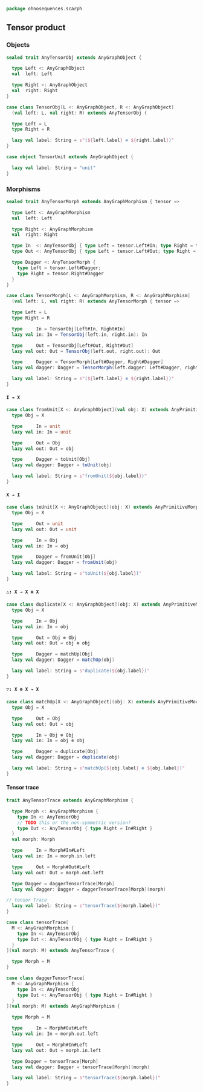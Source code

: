 
```scala
package ohnosequences.scarph
```

## Tensor product
### Objects

```scala
sealed trait AnyTensorObj extends AnyGraphObject {

  type Left <: AnyGraphObject
  val  left: Left

  type Right <: AnyGraphObject
  val  right: Right
}

case class TensorObj[L <: AnyGraphObject, R <: AnyGraphObject]
  (val left: L, val right: R) extends AnyTensorObj {

  type Left = L
  type Right = R

  lazy val label: String = s"(${left.label} ⊗ ${right.label})"
}

case object TensorUnit extends AnyGraphObject {

  lazy val label: String = "unit"
}
```

### Morphisms

```scala
sealed trait AnyTensorMorph extends AnyGraphMorphism { tensor =>

  type Left <: AnyGraphMorphism
  val  left: Left

  type Right <: AnyGraphMorphism
  val  right: Right

  type In  <: AnyTensorObj { type Left = tensor.Left#In; type Right = tensor.Right#In }
  type Out <: AnyTensorObj { type Left = tensor.Left#Out; type Right = tensor.Right#Out }

  type Dagger <: AnyTensorMorph {
    type Left = tensor.Left#Dagger;
    type Right = tensor.Right#Dagger
  }
}

case class TensorMorph[L <: AnyGraphMorphism, R <: AnyGraphMorphism]
  (val left: L, val right: R) extends AnyTensorMorph { tensor =>

  type Left = L
  type Right = R

  type     In = TensorObj[Left#In, Right#In]
  lazy val in: In = TensorObj(left.in, right.in): In

  type     Out = TensorObj[Left#Out, Right#Out]
  lazy val out: Out = TensorObj(left.out, right.out): Out

  type     Dagger = TensorMorph[Left#Dagger, Right#Dagger]
  lazy val dagger: Dagger = TensorMorph(left.dagger: Left#Dagger, right.dagger: Right#Dagger)

  lazy val label: String = s"(${left.label} ⊗ ${right.label})"
}
```

#### `I → X`

```scala
case class fromUnit[X <: AnyGraphObject](val obj: X) extends AnyPrimitiveMorph {
  type Obj = X

  type     In = unit
  lazy val in: In = unit

  type     Out = Obj
  lazy val out: Out = obj

  type     Dagger = toUnit[Obj]
  lazy val dagger: Dagger = toUnit(obj)

  lazy val label: String = s"fromUnit(${obj.label})"
}
```

#### `X → I`

```scala
case class toUnit[X <: AnyGraphObject](obj: X) extends AnyPrimitiveMorph {
  type Obj = X

  type     Out = unit
  lazy val out: Out = unit

  type     In = Obj
  lazy val in: In = obj

  type     Dagger = fromUnit[Obj]
  lazy val dagger: Dagger = fromUnit(obj)

  lazy val label: String = s"toUnit(${obj.label})"
}
```

#### `△: X → X ⊗ X`

```scala
case class duplicate[X <: AnyGraphObject](obj: X) extends AnyPrimitiveMorph {
  type Obj = X

  type     In = Obj
  lazy val in: In = obj

  type     Out = Obj ⊗ Obj
  lazy val out: Out = obj ⊗ obj

  type     Dagger = matchUp[Obj]
  lazy val dagger: Dagger = matchUp(obj)

  lazy val label: String = s"duplicate(${obj.label})"
}
```

#### `▽: X ⊗ X → X`

```scala
case class matchUp[X <: AnyGraphObject](obj: X) extends AnyPrimitiveMorph {
  type Obj = X

  type     Out = Obj
  lazy val out: Out = obj

  type     In = Obj ⊗ Obj
  lazy val in: In = obj ⊗ obj

  type     Dagger = duplicate[Obj]
  lazy val dagger: Dagger = duplicate(obj)

  lazy val label: String = s"matchUp(${obj.label} ⊗ ${obj.label})"
}
```

#### Tensor trace

```scala
trait AnyTensorTrace extends AnyGraphMorphism {

  type Morph <: AnyGraphMorphism {
    type In <: AnyTensorObj
    // TODO this or the non-symmetric version?
    type Out <: AnyTensorObj { type Right = In#Right }
  }
  val morph: Morph

  type     In = Morph#In#Left
  lazy val in: In = morph.in.left

  type     Out = Morph#Out#Left
  lazy val out: Out = morph.out.left

  type Dagger = daggerTensorTrace[Morph]
  lazy val dagger: Dagger = daggerTensorTrace[Morph](morph)

// tensor Trace
  lazy val label: String = s"tensorTrace(${morph.label})"
}

case class tensorTrace[
  M <: AnyGraphMorphism {
    type In <: AnyTensorObj
    type Out <: AnyTensorObj { type Right = In#Right }
  }
](val morph: M) extends AnyTensorTrace {

  type Morph = M
}

case class daggerTensorTrace[
  M <: AnyGraphMorphism {
    type In <: AnyTensorObj
    type Out <: AnyTensorObj { type Right = In#Right }
  }
](val morph: M) extends AnyGraphMorphism {

  type Morph = M

  type     In = Morph#Out#Left
  lazy val in: In = morph.out.left

  type     Out = Morph#In#Left
  lazy val out: Out = morph.in.left

  type Dagger = tensorTrace[Morph]
  lazy val dagger: Dagger = tensorTrace[Morph](morph)

  lazy val label: String = s"tensorTrace(${morph.label})"
}

```




[test/scala/ohnosequences/scarph/asserts.scala]: ../../../../test/scala/ohnosequences/scarph/asserts.scala.md
[test/scala/ohnosequences/scarph/TwitterQueries.scala]: ../../../../test/scala/ohnosequences/scarph/TwitterQueries.scala.md
[test/scala/ohnosequences/scarph/impl/dummyTest.scala]: ../../../../test/scala/ohnosequences/scarph/impl/dummyTest.scala.md
[test/scala/ohnosequences/scarph/impl/dummy.scala]: ../../../../test/scala/ohnosequences/scarph/impl/dummy.scala.md
[test/scala/ohnosequences/scarph/impl/writes.scala]: ../../../../test/scala/ohnosequences/scarph/impl/writes.scala.md
[test/scala/ohnosequences/scarph/TwitterSchema.scala]: ../../../../test/scala/ohnosequences/scarph/TwitterSchema.scala.md
[test/scala/ohnosequences/scarph/implicitSearch.scala]: ../../../../test/scala/ohnosequences/scarph/implicitSearch.scala.md
[test/scala/ohnosequences/scarph/SchemaCreation.scala]: ../../../../test/scala/ohnosequences/scarph/SchemaCreation.scala.md
[main/scala/ohnosequences/scarph/arities.scala]: arities.scala.md
[main/scala/ohnosequences/scarph/schemas.scala]: schemas.scala.md
[main/scala/ohnosequences/scarph/predicates.scala]: predicates.scala.md
[main/scala/ohnosequences/scarph/package.scala]: package.scala.md
[main/scala/ohnosequences/scarph/objects.scala]: objects.scala.md
[main/scala/ohnosequences/scarph/impl/distributivity.scala]: impl/distributivity.scala.md
[main/scala/ohnosequences/scarph/impl/tensors.scala]: impl/tensors.scala.md
[main/scala/ohnosequences/scarph/impl/evals.scala]: impl/evals.scala.md
[main/scala/ohnosequences/scarph/impl/category.scala]: impl/category.scala.md
[main/scala/ohnosequences/scarph/impl/biproducts.scala]: impl/biproducts.scala.md
[main/scala/ohnosequences/scarph/impl/relations.scala]: impl/relations.scala.md
[main/scala/ohnosequences/scarph/syntax/package.scala]: syntax/package.scala.md
[main/scala/ohnosequences/scarph/syntax/objects.scala]: syntax/objects.scala.md
[main/scala/ohnosequences/scarph/syntax/morphisms.scala]: syntax/morphisms.scala.md
[main/scala/ohnosequences/scarph/syntax/writes.scala]: syntax/writes.scala.md
[main/scala/ohnosequences/scarph/morphisms.scala]: morphisms.scala.md
[main/scala/ohnosequences/scarph/tensor.scala]: tensor.scala.md
[main/scala/ohnosequences/scarph/axioms.scala]: axioms.scala.md
[main/scala/ohnosequences/scarph/isomorphisms.scala]: isomorphisms.scala.md
[main/scala/ohnosequences/scarph/writes.scala]: writes.scala.md
[main/scala/ohnosequences/scarph/rewrites.scala]: rewrites.scala.md
[main/scala/ohnosequences/scarph/biproduct.scala]: biproduct.scala.md